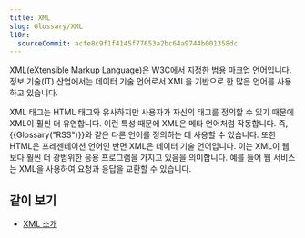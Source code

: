 ```yaml
---
title: XML
slug: Glossary/XML
l10n:
  sourceCommit: acfe8c9f1f4145f77653a2bc64a9744b001358dc
---
```


XML(eXtensible Markup Language)은 W3C에서 지정한 범용 마크업 언어입니다. 정보 기술(IT) 산업에서는 데이터 기술 언어로서 XML을 기반으로 한 많은 언어를 사용하고 있습니다.

XML 태그는 HTML 태그와 유사하지만 사용자가 자신의 태그를 정의할 수 있기 때문에 XML이 훨씬 더 유연합니다. 이런 특성 때문에 XML은 메타 언어처럼 작동합니다. 즉, {{Glossary("RSS")}}와 같은 다른 언어를 정의하는 데 사용할 수 있습니다. 또한 HTML은 프레젠테이션 언어인 반면 XML은 데이터 기술 언어입니다. 이는 XML이 웹보다 훨씬 더 광범위한 응용 프로그램을 가지고 있음을 의미합니다. 예를 들어 웹 서비스는 XML을 사용하여 요청과 응답을 교환할 수 있습니다.

## 같이 보기

- [XML 소개](/ko/docs/Web/XML/XML_Introduction)
